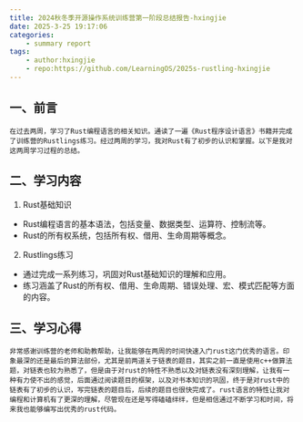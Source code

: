 ```yaml
---
title: 2024秋冬季开源操作系统训练营第一阶段总结报告-hxingjie
date: 2025-3-25 19:17:06
categories:
    - summary report
tags:
    - author:hxingjie
    - repo:https://github.com/LearningOS/2025s-rustling-hxingjie
---
```



## 一、前言

    在过去两周，学习了Rust编程语言的相关知识。通读了一遍《Rust程序设计语言》书籍并完成了训练营的Rustlings练习。经过两周的学习，我对Rust有了初步的认识和掌握。以下是我对这两周学习过程的总结。


## 二、学习内容

1. Rust基础知识

- Rust编程语言的基本语法，包括变量、数据类型、运算符、控制流等。
- Rust的所有权系统，包括所有权、借用、生命周期等概念。

2. Rustlings练习

- 通过完成一系列练习，巩固对Rust基础知识的理解和应用。
- 练习涵盖了Rust的所有权、借用、生命周期、错误处理、宏、模式匹配等方面的内容。


## 三、学习心得

    非常感谢训练营的老师和助教帮助，让我能够在两周的时间快速入门rust这门优秀的语言。印象最深的还是最后的算法部份，尤其是前两道关于链表的题目，其实之前一直是使用c++做算法题，对链表也较为熟悉了，但是由于对rust的特性不熟悉以及对链表没有深刻理解，让我有一种有力使不出的感觉，后面通过阅读题目的框架，以及对书本知识的巩固，终于是对rust中的链表有了初步的认识，写完链表的题目后，后续的题目也很快完成了。rust语言的特性让我对编程和计算机有了更深的理解，尽管现在还是写得磕磕绊绊，但是相信通过不断学习和时间，将来我也能够编写出优秀的rust代码。
